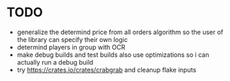 # TODO

- generalize the determind price from all orders algorithm so the user of the
  library can specify their own logic
- determind players in group with OCR
- make debug builds and test builds also use optimizations so i can actually run
  a debug build
- try https://crates.io/crates/crabgrab and cleanup flake inputs
